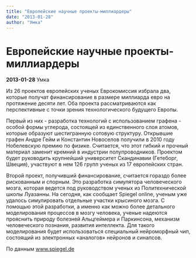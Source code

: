 ```yaml
---
title: "Европейские научные проекты-миллиардеры"
date: "2013-01-28"
author: "Умка"
---
```


# Европейские научные проекты-миллиардеры

**2013-01-28** Умка

Из 26 проектов европейских ученых Еврокомиссия избрала два, которые получат финансирование в размере миллиарда евро на протяжение десяти лет. Оба проекта рассматриваются как перспективные с точки зрения технологического будущего Европы.

Первый из них - разработка технологий с использованием графена - особой формы углерода, состоящей из единственного слоя атомов, которые образуют шестигранную сотовую структуру. Открывшие графен Андре Гейм и Константин Новоселов получили в 2010 году Нобелевскую премию по физике. Считается, что этот гибкий и прочный материал заменит кремний в индустрии полупроводников. Проектом будет руководить крупнейший университет Скандинавии (Гетеборг, Швеция), участвуют в нем 126 групп ученых из 17 европейских стран.

Второй проект, получивший финансирование, считается гораздо более рискованным и спорным. Это разработка симулятора человеческого мозга, которая ведется под руководством ученых из Политехнической школы Луазанны. На сегодня, как сообщает Spiegel online, ученым уже удалось симулировать отдельные участки крысиного мозга. С помощью этой разработки, а именно как можно более детального моделирования процессов в мозгу человека, ученые надеются прояснить природу болезней Альцгеймера и Паркинсона, механизм человеческого познания, развития интеллекта. Для такого моделирования будет использоваться специальный нейроморфный чип, состоящий из электронных «аналогов» нейронов и синапсов.

По данным www.spiegel.de